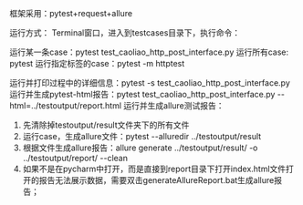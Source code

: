 框架采用：pytest+request+allure

运行方式：
Terminal窗口，进入到testcases目录下，执行命令：

运行某一条case：pytest test_caoliao_http_post_interface.py
运行所有case: pytest
运行指定标签的case：pytest -m httptest

运行并打印过程中的详细信息：pytest -s test_caoliao_http_post_interface.py
运行并生成pytest-html报告：pytest test_caoliao_http_post_interface.py --html=../testoutput/report.html
运行并生成allure测试报告：
1. 先清除掉testoutput/result文件夹下的所有文件
2. 运行case，生成allure文件：pytest --alluredir ../testoutput/result
3. 根据文件生成allure报告：allure generate ../testoutput/result/ -o ../testoutput/report/ --clean
4. 如果不是在pycharm中打开，而是直接到report目录下打开index.html文件打开的报告无法展示数据，需要双击generateAllureReport.bat生成allure报告；